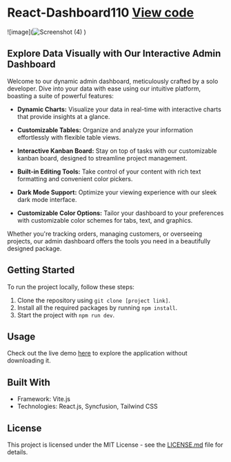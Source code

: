 # React-Dashboard110 [View code](https://dashboard2002.netlify.app/)

![image](![Screenshot (4)](https://github.com/Abhishek9784/React-Dashboard110/assets/172130269/816976dd-c9d8-43a1-8dc5-8461417cae13)
)


## Explore Data Visually with Our Interactive Admin Dashboard

Welcome to our dynamic admin dashboard, meticulously crafted by a solo developer. Dive into your data with ease using our intuitive platform, boasting a suite of powerful features:

- **Dynamic Charts:** Visualize your data in real-time with interactive charts that provide insights at a glance.
  
- **Customizable Tables:** Organize and analyze your information effortlessly with flexible table views.
  
- **Interactive Kanban Board:** Stay on top of tasks with our customizable kanban board, designed to streamline project management.
  
- **Built-in Editing Tools:** Take control of your content with rich text formatting and convenient color pickers.
  
- **Dark Mode Support:** Optimize your viewing experience with our sleek dark mode interface.

- **Customizable Color Options:** Tailor your dashboard to your preferences with customizable color schemes for tabs, text, and graphics.

Whether you're tracking orders, managing customers, or overseeing projects, our admin dashboard offers the tools you need in a beautifully designed package.


## Getting Started

To run the project locally, follow these steps:

1. Clone the repository using `git clone [project link]`.
2. Install all the required packages by running `npm install`.
3. Start the project with `npm run dev`.

## Usage

Check out the live demo [here](https://dashboard2002.netlify.app/) to explore the application without downloading it.

## Built With

- Framework: Vite.js
- Technologies: React.js, Syncfusion, Tailwind CSS

## License

This project is licensed under the MIT License - see the [LICENSE.md](LICENSE.md) file for details.

  



